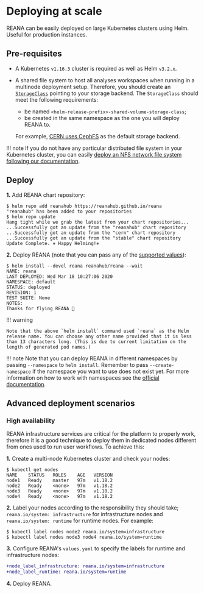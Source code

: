 # Deploying at scale

REANA can be easily deployed on large Kubernetes clusters using Helm. Useful for production instances.

## Pre-requisites

- A Kubernetes `v1.16.3` cluster is required as well as Helm `v3.2.x`.

- A shared file system to host all analyses workspaces when running in a multinode deployment setup. Therefore, you should create an [`StorageClass`](https://kubernetes.io/docs/concepts/storage/storage-classes/#the-storageclass-resource) pointing to your storage backend. The `StorageClass` should meet the following requirements:
    - be named `<helm-release-prefix>-shared-volume-storage-class`;
    - be created in the same namespace as the one you will deploy REANA to.

    For example, [CERN uses CephFS](https://clouddocs.web.cern.ch/containers/tutorials/cephfs.html) as the default storage backend.

!!! note
    If you do not have any particular distributed file system in your Kubernetes cluster, you can easily [deploy an NFS network file system following our documentation](../../advanced-usage/storage-backends/nfs).

## Deploy

**1.** Add REANA chart repository:

```console
$ helm repo add reanahub https://reanahub.github.io/reana
"reanahub" has been added to your repositories
$ helm repo update
Hang tight while we grab the latest from your chart repositories...
...Successfully got an update from the "reanahub" chart repository
...Successfully got an update from the "cern" chart repository
...Successfully got an update from the "stable" chart repository
Update Complete. ⎈ Happy Helming!⎈
```

**2.** Deploy REANA (note that you can pass any of the [supported values](https://github.com/reanahub/reana/blob/master/helm/reana/README.md)):

```console
$ helm install --devel reana reanahub/reana --wait
NAME: reana
LAST DEPLOYED: Wed Mar 18 10:27:06 2020
NAMESPACE: default
STATUS: deployed
REVISION: 1
TEST SUITE: None
NOTES:
Thanks for flying REANA 🚀
```

!!! warning

    Note that the above `helm install` command used `reana` as the Helm release name. You can choose any other name provided that it is less than 13 characters long. (This is due to current limitation on the length of generated pod names.)

!!! note
    Note that you can deploy REANA in different namespaces by passing `--namespace` to `helm install`. Remember to pass `--create-namespace` if the namespace you want to use does not exist yet. For more information on how to work with namespaces see the [official documentation](https://kubernetes.io/docs/concepts/overview/working-with-objects/namespaces/).

## Advanced deployment scenarios

### High availability

REANA infrastructure services are critical for the platform to properly work, therefore it is a good technique to deploy them in dedicated nodes different from ones used to run user workflows. To achieve this:

**1.** Create a multi-node Kubernetes cluster and check your nodes:

```console
$ kubectl get nodes
NAME    STATUS   ROLES    AGE   VERSION
node1   Ready    master   97m   v1.18.2
node2   Ready    <none>   97m   v1.18.2
node3   Ready    <none>   97m   v1.18.2
node4   Ready    <none>   97m   v1.18.2
```

**2.** Label your nodes according to the responsibility they should take; `reana.io/system: infrastructure` for infrastructure nodes and `reana.io/system: runtime` for runtime nodes. For example:

```console
$ kubectl label nodes node2 reana.io/system=infrastructure
$ kubectl label nodes node3 node4 reana.io/system=runtime
```

**3.** Configure REANA's `values.yaml` to specify the labels for runtime and infrastructure nodes:

```diff
+node_label_infrastructure: reana.io/system=infrastructure
+node_label_runtime: reana.io/system=runtime
```

**4.** Deploy REANA.
